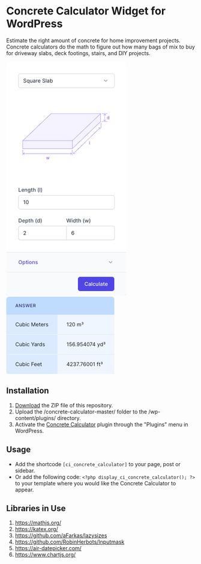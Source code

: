 # Concrete Calculator Widget for WordPress

Estimate the right amount of concrete for home improvement projects. Concrete calculators do the math to figure out how many bags of mix to buy for driveway slabs, deck footings, stairs, and DIY projects.

![Concrete Calculator Input Form](/assets/images/screenshot-1.png "Concrete Calculator Input Form")
![Concrete Calculator Calculation Results](/assets/images/screenshot-2.png "Concrete Calculator Calculation Results")

## Installation

1. [Download](https://github.com/pub-calculator-io/concrete-calculator/archive/refs/heads/master.zip) the ZIP file of this repository.
2. Upload the /concrete-calculator-master/ folder to the /wp-content/plugins/ directory.
3. Activate the [Concrete Calculator](https://www.calculator.io/concrete-calculator/ "Concrete Calculator Homepage") plugin through the "Plugins" menu in WordPress.

## Usage
* Add the shortcode `[ci_concrete_calculator]` to your page, post or sidebar.
* Or add the following code: `<?php display_ci_concrete_calculator(); ?>` to your template where you would like the Concrete Calculator to appear.

## Libraries in Use
1. https://mathjs.org/
2. https://katex.org/
3. https://github.com/aFarkas/lazysizes
4. https://github.com/RobinHerbots/Inputmask
5. https://air-datepicker.com/
6. https://www.chartjs.org/
